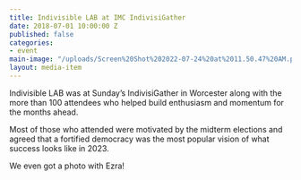 ```yaml
---
title: Indivisible LAB at IMC IndivisiGather
date: 2018-07-01 10:00:00 Z
published: false
categories:
- event
main-image: "/uploads/Screen%20Shot%202022-07-24%20at%2011.50.47%20AM.png"
layout: media-item
---
```


Indivisible LAB was at Sunday’s IndivisiGather in Worcester along with the more than 100 attendees who helped build enthusiasm and momentum for the months ahead.

Most of those who attended were motivated by the midterm elections and agreed that a fortified democracy was the most popular vision of what success looks like in 2023. 

We even got a photo with Ezra!
